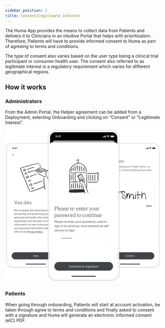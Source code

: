 ```yaml
---
sidebar_position: 2
title: Consent/Legitimate Interest
---
```


The Huma App provides the means to collect data from Patients and delivers it to Clinicians in an intuitive Portal that helps with prioritisation. Therefore, Patients will have to provide informed consent to Huma as part of agreeing to terms and conditions. 

The type of consent also varies based on the user type being a clinical trial participant or consumer health user. The consent also referred to as legitimate interest is a regulatory requirement which varies for different geographical regions.

## How it works

### Administrators

From the Admin Portal, the Helper agreement can be added from a Deployment, selecting Onboarding and clicking on “Consent” or “Legitimate Interest”.

![Adding consent and legimate interest in the Admin Portal](./assets/consent-legitimate-interest.svg)

### Patients

When going through onboarding, Patients will start at account activation, be taken through agree to terms and conditions and finally asked to consent with a signature and Huma will generate an electronic informed consent (eIC) PDF.
